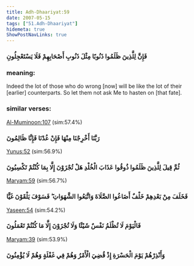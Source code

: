 ```yaml
---
title: Adh-Dhaariyat:59
date: 2007-05-15
tags: ["51.Adh-Dhaariyat"]
hidemeta: true 
ShowPostNavLinks: true 
---
```

### فَإِنَّ لِلَّذِينَ ظَلَمُوا ذَنُوبًا مِثْلَ ذَنُوبِ أَصْحَابِهِمْ فَلَا يَسْتَعْجِلُونِ
### meaning: 
Indeed the lot of those who do wrong [now] will be like the lot of their [earlier] counterparts. So let them not ask Me to hasten on [that fate].
### similar verses: 

[Al-Muminoon:107](/23/107) (sim:57.4%)

### رَبَّنَا أَخْرِجْنَا مِنْهَا فَإِنْ عُدْنَا فَإِنَّا ظَالِمُونَ

[Yunus:52](/10/52) (sim:56.9%)

### ثُمَّ قِيلَ لِلَّذِينَ ظَلَمُوا ذُوقُوا عَذَابَ الْخُلْدِ هَلْ تُجْزَوْنَ إِلَّا بِمَا كُنْتُمْ تَكْسِبُونَ

[Maryam:59](/19/59) (sim:56.7%)

### فَخَلَفَ مِنْ بَعْدِهِمْ خَلْفٌ أَضَاعُوا الصَّلَاةَ وَاتَّبَعُوا الشَّهَوَاتِ ۖ فَسَوْفَ يَلْقَوْنَ غَيًّا

[Yaseen:54](/36/54) (sim:54.2%)

### فَالْيَوْمَ لَا تُظْلَمُ نَفْسٌ شَيْئًا وَلَا تُجْزَوْنَ إِلَّا مَا كُنْتُمْ تَعْمَلُونَ

[Maryam:39](/19/39) (sim:53.9%)

### وَأَنْذِرْهُمْ يَوْمَ الْحَسْرَةِ إِذْ قُضِيَ الْأَمْرُ وَهُمْ فِي غَفْلَةٍ وَهُمْ لَا يُؤْمِنُونَ
